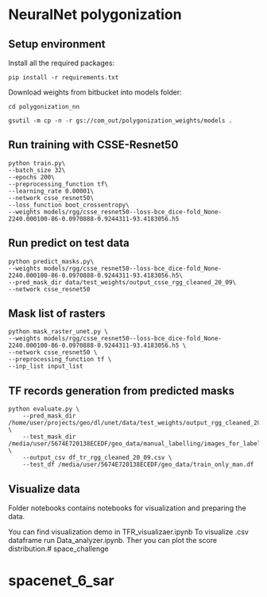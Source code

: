 # NeuralNet polygonization


## Setup environment

Install all the required packages:
```
pip install -r requirements.txt
```

Download weights from bitbucket into models folder:

```
cd polygonization_nn
```
```
gsutil -m cp -n -r gs://com_out/polygonization_weights/models .
```

## Run training with CSSE-Resnet50

```
python train.py\
--batch_size 32\
--epochs 200\
--preprocessing_function tf\
--learning_rate 0.00001\
--network csse_resnet50\
--loss_function boot_crossentropy\
--weights models/rgg/csse_resnet50--loss-bce_dice-fold_None-2240.000100-86-0.0970888-0.9244311-93.4183056.h5
```

## Run predict on test data
```
python predict_masks.py\
--weights models/rgg/csse_resnet50--loss-bce_dice-fold_None-2240.000100-86-0.0970888-0.9244311-93.4183056.h5\
--pred_mask_dir data/test_weights/output_csse_rgg_cleaned_20_09\
--network csse_resnet50
```

## Mask list of rasters
```
python mask_raster_unet.py \
--weights models/rgg/csse_resnet50--loss-bce_dice-fold_None-2240.000100-86-0.0970888-0.9244311-93.4183056.h5 \
--network csse_resnet50 \
--preprocessing_function tf \
--inp_list input_list
```

## TF records generation from predicted masks

```
python evaluate.py \
    --pred_mask_dir /home/user/projects/geo/dl/unet/data/test_weights/output_rgg_cleaned_20_09 \
    --test_mask_dir /media/user/5674E720138ECEDF/geo_data/manual_labelling/images_for_labeling \
    --output_csv df_tr_rgg_cleaned_20_09.csv \
    --test_df /media/user/5674E720138ECEDF/geo_data/train_only_man.df
```

## Visualize data

Folder notebooks contains notebooks for visualization and preparing the data.

You can find visualization demo in TFR_visualizaer.ipynb
To visualize .csv dataframe run Data_analyzer.ipynb. Ther you can plot the score distribution.# space_challenge
# spacenet_6_sar
